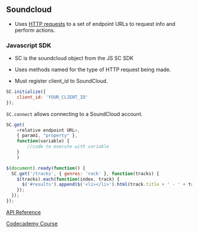 ## Soundcloud

* Uses [HTTP requests](web-dev.md#HTTP-Requests) to a set of endpoint URLs to request info and perform actions.

### Javascript SDK

* SC is the soundcloud object from the JS SC SDK
* Uses methods named for the type of HTTP request being made.

* Must register client_id to SoundCloud.
```js
SC.initialize({
    client_id: 'YOUR_CLIENT_ID'
});
```
`SC.connect` allows connecting to a SoundCloud account.

```js
SC.get(
    <relative endpoint URL>,
    { param1, "property" },
    function(variable) {
        //code to execute with variable
    }
    )
```

```js
$(document).ready(function() {
  SC.get('/tracks', { genres: 'rock' }, function(tracks) {
    $(tracks).each(function(index, track) {
      $('#results').append($('<li></li>').html(track.title + ' - ' + track.genre));
    });
  });
});
```


[API Reference](https://developers.soundcloud.com/docs/api/html5-widget#api)

[Codecademy Course](https://www.codecademy.com/courses/javascript-intermediate-en-txGOj/0/1)